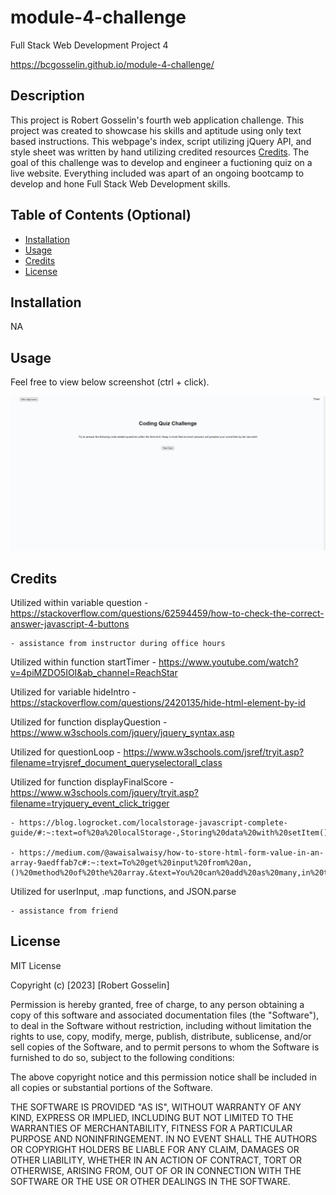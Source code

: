 # module-4-challenge
Full Stack Web Development Project 4

https://bcgosselin.github.io/module-4-challenge/

## Description

This project is Robert Gosselin's fourth web application challenge. This project was created to showcase his skills and aptitude using only text based instructions. This webpage's index, script utilizing jQuery API, and style sheet was written by hand utilizing credited resources [Credits](#credits). The goal of this challenge was to develop and engineer a fuctioning quiz on a live website. Everything included was apart of an ongoing bootcamp to develop and hone Full Stack Web Development skills.

## Table of Contents (Optional)

- [Installation](#installation)
- [Usage](#usage)
- [Credits](#credits)
- [License](#license)

## Installation

NA

## Usage

Feel free to view below screenshot (ctrl + click).

![alt text](assets/images/screenshot.png)

## Credits

Utilized within variable question
    - https://stackoverflow.com/questions/62594459/how-to-check-the-correct-answer-javascript-4-buttons

    - assistance from instructor during office hours

Utilized within function startTimer
    - https://www.youtube.com/watch?v=4piMZDO5IOI&ab_channel=ReachStar

Utilized for variable hideIntro
    - https://stackoverflow.com/questions/2420135/hide-html-element-by-id

Utilized for function displayQuestion
    - https://www.w3schools.com/jquery/jquery_syntax.asp


Utilized for questionLoop
    - https://www.w3schools.com/jsref/tryit.asp?filename=tryjsref_document_queryselectorall_class

Utilized for function displayFinalScore
    - https://www.w3schools.com/jquery/tryit.asp?filename=tryjquery_event_click_trigger

    - https://blog.logrocket.com/localstorage-javascript-complete-guide/#:~:text=of%20a%20localStorage-,Storing%20data%20with%20setItem(),the%20value%20attached%20to%20it.

    - https://medium.com/@awaisalwaisy/how-to-store-html-form-value-in-an-array-9aedffab7c#:~:text=To%20get%20input%20from%20an,()%20method%20of%20the%20array.&text=You%20can%20add%20as%20many,in%20the%20array%20as%20needed.

Utilized for userInput, .map functions, and JSON.parse

    - assistance from friend





## License

MIT License

Copyright (c) [2023] [Robert Gosselin]

Permission is hereby granted, free of charge, to any person obtaining a copy
of this software and associated documentation files (the "Software"), to deal
in the Software without restriction, including without limitation the rights
to use, copy, modify, merge, publish, distribute, sublicense, and/or sell
copies of the Software, and to permit persons to whom the Software is
furnished to do so, subject to the following conditions:

The above copyright notice and this permission notice shall be included in all
copies or substantial portions of the Software.

THE SOFTWARE IS PROVIDED "AS IS", WITHOUT WARRANTY OF ANY KIND, EXPRESS OR
IMPLIED, INCLUDING BUT NOT LIMITED TO THE WARRANTIES OF MERCHANTABILITY,
FITNESS FOR A PARTICULAR PURPOSE AND NONINFRINGEMENT. IN NO EVENT SHALL THE
AUTHORS OR COPYRIGHT HOLDERS BE LIABLE FOR ANY CLAIM, DAMAGES OR OTHER
LIABILITY, WHETHER IN AN ACTION OF CONTRACT, TORT OR OTHERWISE, ARISING FROM,
OUT OF OR IN CONNECTION WITH THE SOFTWARE OR THE USE OR OTHER DEALINGS IN THE
SOFTWARE.
